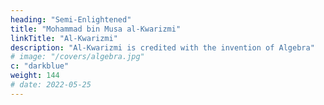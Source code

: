 ```yaml
---
heading: "Semi-Enlightened"
title: "Mohammad bin Musa al-Kwarizmi"
linkTitle: "Al-Kwarizmi"
description: "Al-Kwarizmi is credited with the invention of Algebra"
# image: "/covers/algebra.jpg"
c: "darkblue"
weight: 144
# date: 2022-05-25
---
```

